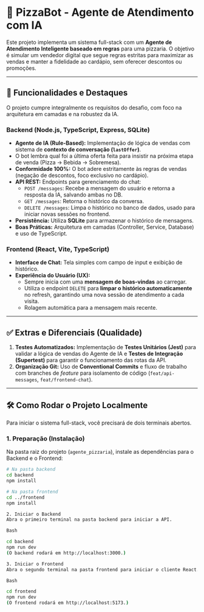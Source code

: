 # 🍕 PizzaBot - Agente de Atendimento com IA

Este projeto implementa um sistema full-stack com um **Agente de Atendimento Inteligente baseado em regras** para uma pizzaria.
O objetivo é simular um vendedor digital que segue regras estritas para maximizar as vendas e manter a fidelidade ao cardápio, sem oferecer descontos ou promoções.

---

## 🚀 Funcionalidades e Destaques

O projeto cumpre integralmente os requisitos do desafio, com foco na arquitetura em camadas e na robustez da IA.

### Backend (Node.js, TypeScript, Express, SQLite)

* **Agente de IA (Rule-Based):** Implementação de lógica de vendas com sistema de **contexto de conversação (`lastOffer`)**.
* O bot lembra qual foi a última oferta feita para insistir na próxima etapa de venda (Pizza → Bebida → Sobremesa).
* **Conformidade 100%:** O bot adere estritamente às regras de vendas (negação de descontos, foco exclusivo no cardápio).
* **API REST:** Endpoints para gerenciamento do chat:
    * `POST /messages`: Recebe a mensagem do usuário e retorna a resposta da IA, salvando ambas no DB.
    * `GET /messages`: Retorna o histórico da conversa.
    * `DELETE /messages`: Limpa o histórico no banco de dados, usado para iniciar novas sessões no frontend.
* **Persistência:** Utiliza **SQLite** para armazenar o histórico de mensagens.
* **Boas Práticas:** Arquitetura em camadas (Controller, Service, Database) e uso de TypeScript.

### Frontend (React, Vite, TypeScript)

* **Interface de Chat:** Tela simples com campo de input e exibição de histórico.
* **Experiência do Usuário (UX):**
    * Sempre inicia com uma **mensagem de boas-vindas** ao carregar.
    * Utiliza o endpoint `DELETE` para **limpar o histórico automaticamente** no refresh, garantindo uma nova sessão de atendimento a cada visita.
    * Rolagem automática para a mensagem mais recente.

---

## ✅ Extras e Diferenciais (Qualidade)

1.  **Testes Automatizados:** Implementação de **Testes Unitários (Jest)** para validar a lógica de vendas do Agente de IA e **Testes de Integração (Supertest)** para garantir o funcionamento das rotas da API.
2.  **Organização Git:** Uso de **Conventional Commits** e fluxo de trabalho com branches de *feature* para isolamento de código (`feat/api-messages`, `feat/frontend-chat`).

---

## 🛠️ Como Rodar o Projeto Localmente

Para iniciar o sistema full-stack, você precisará de dois terminais abertos.

### 1. Preparação (Instalação)

Na pasta raiz do projeto (`agente_pizzaria`), instale as dependências para o Backend e o Frontend:

```bash
# Na pasta backend
cd backend
npm install

# Na pasta frontend
cd ../frontend
npm install

2. Iniciar o Backend
Abra o primeiro terminal na pasta backend para iniciar a API.

Bash

cd backend
npm run dev
(O backend rodará em http://localhost:3000.)

3. Iniciar o Frontend
Abra o segundo terminal na pasta frontend para iniciar o cliente React.

Bash

cd frontend
npm run dev
(O frontend rodará em http://localhost:5173.)
